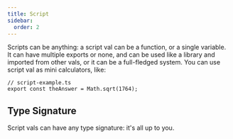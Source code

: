 ```yaml
---
title: Script
sidebar:
  order: 2
---
```


Scripts can be anything: a script val can be a function, or a single variable.
It can have multiple exports or none, and can be used like a library and
imported from other vals, or it can be a full-fledged system. You can use
script val as mini calculators, like:

```tsx
// script-example.ts
export const theAnswer = Math.sqrt(1764);
```

## Type Signature

Script vals can have any type signature: it's all up to you.
